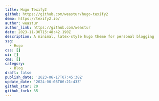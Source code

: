 ```yaml
---
title: Hugo Texify2
github: https://github.com/weastur/hugo-texify2
demo: https://texify2.io/
author: weastur
author_link: https://github.com/weastur
date: 2023-11-30T15:48:42.190Z
description: A minimal, latex-style hugo theme for personal blogging
ssg:
  - Hugo
css: []
ui: []
cms: []
category:
  - Blog
draft: false
publish_date: '2023-06-17T07:45:38Z'
update_date: '2024-06-03T06:21:43Z'
github_star: 29
github_fork: 35
---
```

